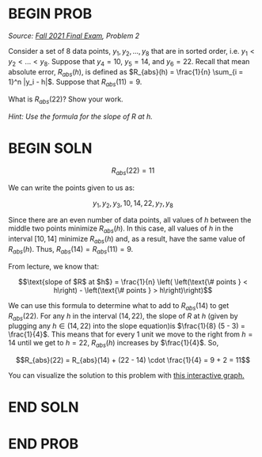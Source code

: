 # BEGIN PROB

<i>Source: [Fall 2021 Final Exam](../fa21-final/index.html), Problem 2</i>

Consider a set of 8 data points, $y_1, y_2, ..., y_8$ that are in sorted order, i.e. $y_1 < y_2 < ... < y_8$. Suppose that $y_4 = 10$, $y_5 = 14$, and $y_6 = 22$. Recall that mean absolute error, $R_{abs}(h)$, is defined as $R_{abs}(h) = \frac{1}{n} \sum_{i = 1}^n |y_i - h|$. Suppose that $R_{abs}(11) = 9$.

What is $R_{abs}(22)$? Show your work.

_Hint: Use the formula for the slope of $R$ at $h$._

# BEGIN SOLN

$$R_{abs}(22) = 11$$

We can write the points given to us as:

$$y_1, y_2, y_3, 10, 14, 22, y_7, y_8$$

Since there are an even number of data points, all values of $h$ between the middle two points minimize $R_{abs}(h)$. In this case, all values of $h$ in the interval $[10, 14]$ minimize $R_{abs}(h)$ and, as a result, have the same value of $R_{abs}(h)$. Thus, $R_{abs}(14) = R_{abs}(11) = 9$.

From lecture, we know that:

$$\text{slope of $R$ at $h$} = \frac{1}{n} \left( \left(\text{\# points } < h\right) - \left(\text{\# points } > h\right)\right)$$

We can use this formula to determine what to add to $R_{abs}(14)$ to get $R_{abs}(22)$. For any $h$ in the interval $(14, 22)$, the slope of $R$ at $h$ (given by plugging any $h \in (14, 22)$ into the slope equation)is $\frac{1}{8} (5 - 3) = \frac{1}{4}$. This means that for every 1 unit we move to the right from $h = 14$ until we get to $h = 22$, $R_{abs}(h)$ increases by $\frac{1}{4}$. So,

$$R_{abs}(22) = R_{abs}(14) + (22 - 14) \cdot \frac{1}{4} = 9 + 2 = 11$$

You can visualize the solution to this problem with [this interactive graph.](https://www.desmos.com/calculator/oiet6s1cpk)

# END SOLN

# END PROB